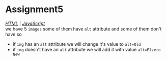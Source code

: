 # Assignment5

*[HTML](./index.html)* | *[JavaScript](./main.js)*  
we have 5 `images` some of them have `alt` attribute and some of them don't have so

- if `img` has an `alt` attribute we will change it's value to `alt=Old`  
- if `img` doesn't have an `alt` attribute we will add it with value `alt=Elzero New`  
